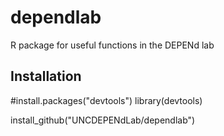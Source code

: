# dependlab
R package for useful functions in the DEPENd lab


Installation
------------

#install.packages("devtools")
library(devtools)

install_github("UNCDEPENdLab/dependlab")

